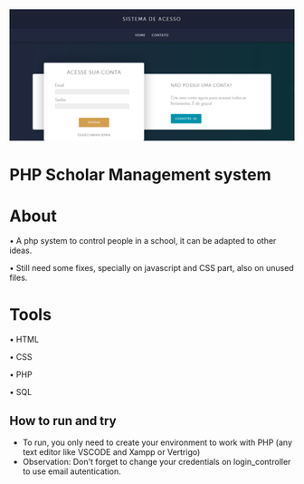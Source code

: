 <img src="repo/systemlog.png" width="900px">
<h1> PHP Scholar Management system </h1>
<h1>About</h1>
<p>• A php system to control people in a school, it can be adapted to other ideas.</p>
<p>• Still need some fixes, specially on javascript and CSS part, also on unused files.</p>

<h1>Tools</h1>
<p>• HTML</p>
<p>• CSS</p>
<p>• PHP</p>
<p>• SQL</p>

## How to run and try

- To run, you only need to create your environment to work with PHP (any text editor like VSCODE and Xampp or Vertrigo)
- Observation: Don't forget to change your credentials on login_controller to use email autentication.